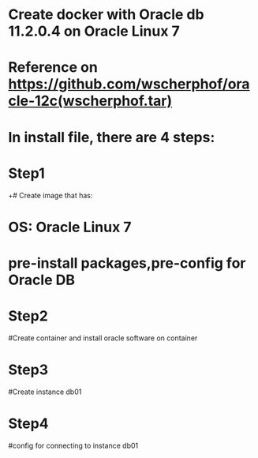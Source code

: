 # Create docker with Oracle db 11.2.0.4 on Oracle Linux 7 
# Reference on https://github.com/wscherphof/oracle-12c(wscherphof.tar)

#  In install file, there are 4 steps:
# Step1
  +# Create image that has:
  # OS: Oracle Linux 7
  # pre-install packages,pre-config for Oracle DB

# Step2
#Create container and install oracle software on container

# Step3
#Create instance db01

# Step4
#config for connecting to instance db01

